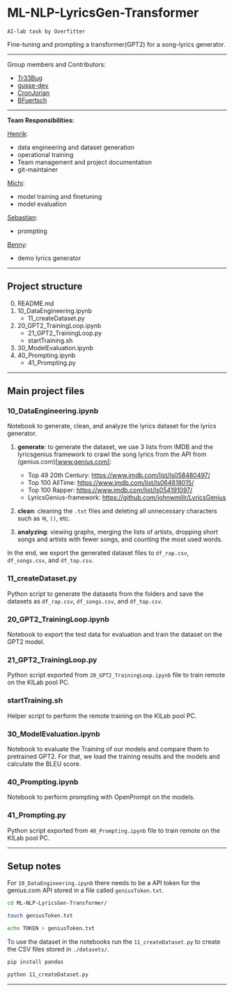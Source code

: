 # ML-NLP-LyricsGen-Transformer
`AI-lab task by Overfitter`

Fine-tuning and prompting a transformer(GPT2) for a song-lyrics generator.

---

Group members and Contributors:
- [Tr33Bug](https://github.com/Tr33Bug)
- [gusse-dev](https://github.com/Gusse-dev)
- [CronJorian](https://github.com/CronJorian)
- [BFuertsch](https://github.com/BenJosh95)

---

**Team Responsibilities:**

[Henrik](https://github.com/Tr33Bug):
- data engineering and dataset generation
- operational training 
- Team management and project documentation
- git-maintainer

[Michi](https://github.com/Gusse-dev):
- model training and finetuning
- model evaluation  

[Sebastian](https://github.com/CronJorian): 
- prompting

[Benny](https://github.com/BenJosh95):
- demo lyrics generator

---

## Project structure
0. README.md
1. 10_DataEngineering.ipynb
    - 11_createDataset.py
2.  20_GPT2_TrainingLoop.ipynb
    - 21_GPT2_TrainingLoop.py
    - startTraining.sh
3. 30_ModelEvaluation.ipynb
4. 40_Prompting.ipynb
    - 41_Prompting.py


--- 
## Main project files

### 10_DataEngineering.ipynb
Notebook to generate, clean, and analyze the lyrics dataset for the lyrics generator. 

1. **generate**: to generate the dataset, we use 3 lists from IMDB and the lyricsgenius framework to crawl the song lyrics from the API from (genius.com)[www.genius.com]:
    - Top 49 20th Century: https://www.imdb.com/list/ls058480497/
    - Top 100 AllTime: https://www.imdb.com/list/ls064818015/
    - Top 100 Rapper: https://www.imdb.com/list/ls054191097/
    - LyricsGenius-framework: https://github.com/johnwmillr/LyricsGenius
    
2. **clean**: cleaning the `.txt` files and deleting all unnecessary characters such as `워`, `()`, etc.
3. **analyzing**: viewing graphs, merging the lists of artists, dropping short songs and artists with fewer songs, and counting the most used words. 

In the end, we export the generated dataset files to `df_rap.csv`, `df_songs.csv`, and `df_top.csv`.

### 11_createDataset.py
Python script to generate the datasets from the folders and save the datasets as `df_rap.csv`, `df_songs.csv`, and `df_top.csv`.

### 20_GPT2_TrainingLoop.ipynb
Notebook to export the test data for evaluation and train the dataset on the GPT2 model. 

### 21_GPT2_TrainingLoop.py
Python script exported from `20_GPT2_TrainingLoop.ipynb` file to train remote on the KILab pool PC.  

### startTraining.sh
Helper script to perform the remote training on the KILab pool PC.

### 30_ModelEvaluation.ipynb
Notebook to evaluate the Training of our models and compare them to pretrained GPT2. For that, we load the training results and the models and calculate the BLEU score.

### 40_Prompting.ipynb
Notebook to perform prompting with OpenPrompt on the models. 

### 41_Prompting.py
Python script exported from `40_Prompting.ipynb` file to train remote on the KILab pool PC.

---

## Setup notes

For `10_DataEngineering.ipynb` there needs to be a API token for the genius.com API stored in a file called `geniusToken.txt`.
```Bash
cd ML-NLP-LyricsGen-Transformer/

touch geniusToken.txt

echo TOKEN > geniusToken.txt
```
To use the dataset in the notebooks run the `11_createDataset.py` to create the CSV files stored in `./datasets/`.

```Bash
pip install pandas

python 11_createDataset.py
```

---

